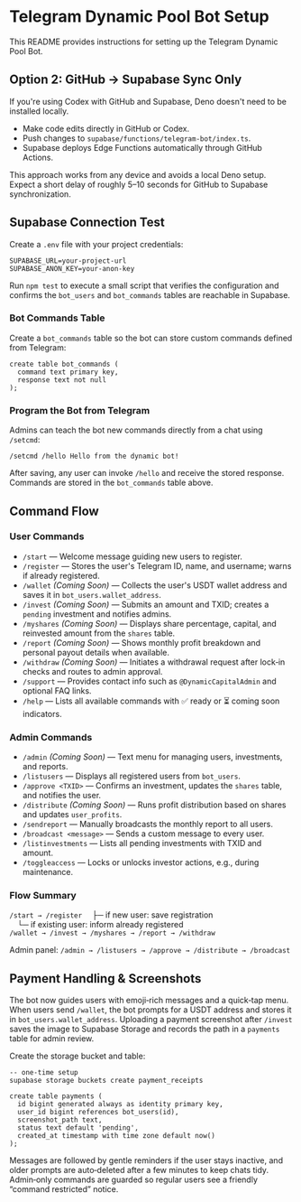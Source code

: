 # Telegram Dynamic Pool Bot Setup

This README provides instructions for setting up the Telegram Dynamic Pool Bot.

## Option 2: GitHub → Supabase Sync Only

If you're using Codex with GitHub and Supabase, Deno doesn't need to be installed locally.

- Make code edits directly in GitHub or Codex.
- Push changes to `supabase/functions/telegram-bot/index.ts`.
- Supabase deploys Edge Functions automatically through GitHub Actions.

This approach works from any device and avoids a local Deno setup. Expect a short delay of roughly 5–10 seconds for GitHub to Supabase synchronization.

## Supabase Connection Test

Create a `.env` file with your project credentials:

```
SUPABASE_URL=your-project-url
SUPABASE_ANON_KEY=your-anon-key
```

Run `npm test` to execute a small script that verifies the configuration and confirms the `bot_users` and `bot_commands` tables are reachable in Supabase.

### Bot Commands Table

Create a `bot_commands` table so the bot can store custom commands defined from Telegram:

```
create table bot_commands (
  command text primary key,
  response text not null
);
```

### Program the Bot from Telegram

Admins can teach the bot new commands directly from a chat using `/setcmd`:

```
/setcmd /hello Hello from the dynamic bot!
```

After saving, any user can invoke `/hello` and receive the stored response. Commands are stored in the `bot_commands` table above.

## Command Flow

### User Commands
- `/start` — Welcome message guiding new users to register.
- `/register` — Stores the user's Telegram ID, name, and username; warns if already registered.
- `/wallet` *(Coming Soon)* — Collects the user's USDT wallet address and saves it in `bot_users.wallet_address`.
- `/invest` *(Coming Soon)* — Submits an amount and TXID; creates a `pending` investment and notifies admins.
- `/myshares` *(Coming Soon)* — Displays share percentage, capital, and reinvested amount from the `shares` table.
- `/report` *(Coming Soon)* — Shows monthly profit breakdown and personal payout details when available.
- `/withdraw` *(Coming Soon)* — Initiates a withdrawal request after lock‑in checks and routes to admin approval.
- `/support` — Provides contact info such as `@DynamicCapitalAdmin` and optional FAQ links.
- `/help` — Lists all available commands with ✅ ready or ⏳ coming soon indicators.

### Admin Commands
- `/admin` *(Coming Soon)* — Text menu for managing users, investments, and reports.
- `/listusers` — Displays all registered users from `bot_users`.
- `/approve <TXID>` — Confirms an investment, updates the `shares` table, and notifies the user.
- `/distribute` *(Coming Soon)* — Runs profit distribution based on shares and updates `user_profits`.
- `/sendreport` — Manually broadcasts the monthly report to all users.
- `/broadcast <message>` — Sends a custom message to every user.
- `/listinvestments` — Lists all pending investments with TXID and amount.
- `/toggleaccess` — Locks or unlocks investor actions, e.g., during maintenance.

### Flow Summary
`/start → /register`
 ├─ if new user: save registration  
 └─ if existing user: inform already registered  
`/wallet → /invest → /myshares → /report → /withdraw`

Admin panel: `/admin → /listusers → /approve → /distribute → /broadcast`

## Payment Handling & Screenshots

The bot now guides users with emoji‑rich messages and a quick‑tap menu. When users send `/wallet`, the bot prompts for a USDT
address and stores it in `bot_users.wallet_address`. Uploading a payment screenshot after `/invest` saves the image to Supabase
Storage and records the path in a `payments` table for admin review.

Create the storage bucket and table:

```
-- one‑time setup
supabase storage buckets create payment_receipts

create table payments (
  id bigint generated always as identity primary key,
  user_id bigint references bot_users(id),
  screenshot_path text,
  status text default 'pending',
  created_at timestamp with time zone default now()
);
```

Messages are followed by gentle reminders if the user stays inactive, and older prompts are auto‑deleted after a few minutes to
keep chats tidy. Admin‑only commands are guarded so regular users see a friendly “command restricted” notice.


